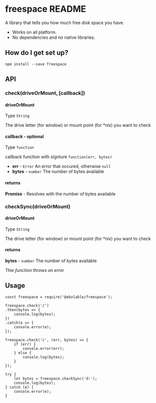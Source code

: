 # freespace README #
A library that tells you how much free disk space you have.
* Works on all platform.
* No dependencies and no native libraries.

## How do I get set up?

`npm install --save freespace`

## API

### check(driveOrMount, [callback])

#### driveOrMount
Type `String`

The drive letter (for window) or mount point (for *nix) you want to check

#### callback - optional
Type `function`

callback function with signture `function(err, bytes)`
* **err** - `Error` An error that occured, otherwise `null`
* **bytes** - `number` The number of bytes available

#### returns
**Promise** - Resolves with the number of bytes available

### checkSync(driveOrMount)

#### driveOrMount
Type `String`

The drive letter (for window) or mount point (for *nix) you want to check

#### returns
**bytes** - `number` The number of bytes available

*Thie function throws on error*


## Usage

````
const freespace = require('@ekolable/freespace');

freespace.check('/')
.then(bytes => {
    console.log(bytes);
})
.catch(e => {
    console.error(e);
});

freespace.check('c', (err, bytes) => {
    if (err) {
        console.error(err);
    } else {
        console.log(bytes);
    }
});

try {
    let bytes = freespace.checkSync('d:');
    console.log(bytes);
} catch (e) {
    console.error(e);
}

````
